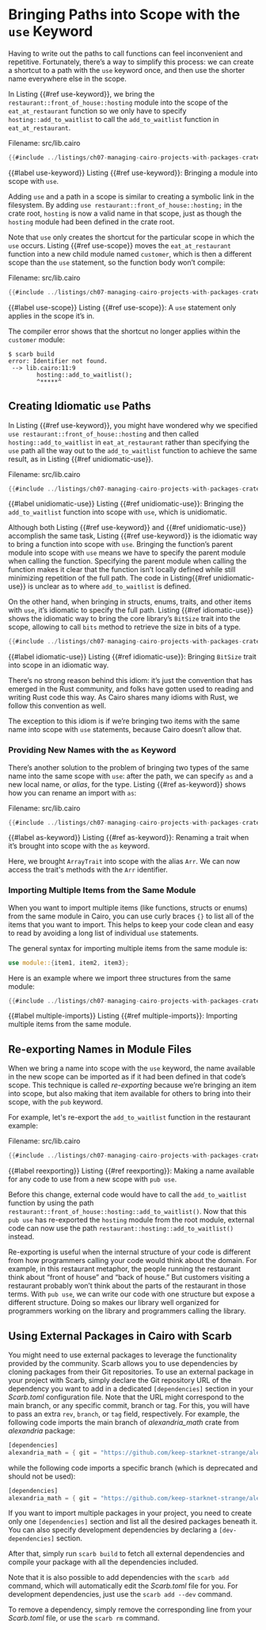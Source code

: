 # Bringing Paths into Scope with the `use` Keyword

Having to write out the paths to call functions can feel inconvenient and repetitive. Fortunately, there’s a way to simplify this process: we can create a shortcut to a path with the `use` keyword once, and then use the shorter name everywhere else in the scope.

In Listing {{#ref use-keyword}}, we bring the `restaurant::front_of_house::hosting` module into the
scope of the `eat_at_restaurant` function so we only have to specify
`hosting::add_to_waitlist` to call the `add_to_waitlist` function in
`eat_at_restaurant`.

<span class="filename">Filename: src/lib.cairo</span>

```rust
{{#include ../listings/ch07-managing-cairo-projects-with-packages-crates-and-modules/listing_06_use/src/lib.cairo:use}}
```

{{#label use-keyword}}
<span class="caption">Listing {{#ref use-keyword}}: Bringing a module into scope with `use`.</span>

Adding `use` and a path in a scope is similar to creating a symbolic link in the filesystem. By adding `use restaurant::front_of_house::hosting;` in the crate root, `hosting` is now a valid name in that scope, just as though the `hosting` module had been defined in the crate root.

Note that `use` only creates the shortcut for the particular scope in which the `use` occurs. Listing {{#ref  use-scope}} moves the `eat_at_restaurant` function into a new child module named `customer`, which is then a different scope than the `use`
statement, so the function body won’t compile:

<span class="filename">Filename: src/lib.cairo</span>

```rust
{{#include ../listings/ch07-managing-cairo-projects-with-packages-crates-and-modules/listing_07_use_and_scope/src/lib.cairo:wrong-path}}
```

{{#label use-scope}}
<span class="caption">Listing {{#ref  use-scope}}: A `use` statement only applies in the scope it’s in.</span>

The compiler error shows that the shortcut no longer applies within the `customer` module:

```shell
$ scarb build
error: Identifier not found.
 --> lib.cairo:11:9
        hosting::add_to_waitlist();
        ^*****^
```

## Creating Idiomatic `use` Paths

In Listing {{#ref use-keyword}}, you might have wondered why we specified `use
restaurant::front_of_house::hosting` and then called `hosting::add_to_waitlist` in
`eat_at_restaurant` rather than specifying the `use` path all the way out to
the `add_to_waitlist` function to achieve the same result, as in Listing {{#ref unidiomatic-use}}.

<span class="filename">Filename: src/lib.cairo</span>

```rust
{{#include ../listings/ch07-managing-cairo-projects-with-packages-crates-and-modules/listing_08_unidiomatic_use/src/lib.cairo:unidiomatic-path}}
```

{{#label unidiomatic-use}}
<span class="caption">Listing {{#ref unidiomatic-use}}: Bringing the `add_to_waitlist` function into scope with `use`, which is unidiomatic.</span>

Although both Listing {{#ref use-keyword}} and {{#ref unidiomatic-use}} accomplish the same task, Listing {{#ref use-keyword}} is
the idiomatic way to bring a function into scope with `use`. Bringing the
function’s parent module into scope with `use` means we have to specify the
parent module when calling the function. Specifying the parent module when
calling the function makes it clear that the function isn’t locally defined
while still minimizing repetition of the full path. The code in Listing{{#ref unidiomatic-use}} is
unclear as to where `add_to_waitlist` is defined.

On the other hand, when bringing in structs, enums, traits, and other items with `use`, it’s idiomatic to specify the full path. Listing {{#ref idiomatic-use}} shows the idiomatic way to bring the core library’s `BitSize` trait into the scope, allowing to call `bits` method to retrieve the size in bits of a type.

```rust
{{#include ../listings/ch07-managing-cairo-projects-with-packages-crates-and-modules/listing_09_idiomatic_import/src/lib.cairo}}
```

{{#label idiomatic-use}}
<span class="caption">Listing {{#ref idiomatic-use}}: Bringing `BitSize` trait into scope in an idiomatic way.</span>

There’s no strong reason behind this idiom: it’s just the convention that has
emerged in the Rust community, and folks have gotten used to reading and writing Rust code this way.
As Cairo shares many idioms with Rust, we follow this convention as well.

The exception to this idiom is if we’re bringing two items with the same name
into scope with `use` statements, because Cairo doesn’t allow that.

### Providing New Names with the `as` Keyword

There’s another solution to the problem of bringing two types of the same name
into the same scope with `use`: after the path, we can specify `as` and a new
local name, or _alias_, for the type. Listing {{#ref as-keyword}} shows how you can rename an import with `as`:

<span class="filename">Filename: src/lib.cairo</span>

```rust
{{#include ../listings/ch07-managing-cairo-projects-with-packages-crates-and-modules/listing_10_as_keyword/src/lib.cairo}}
```

{{#label as-keyword}}
<span class="caption">Listing {{#ref as-keyword}}: Renaming a trait when it’s brought into scope with the `as` keyword.</span>

Here, we brought `ArrayTrait` into scope with the alias `Arr`. We can now access the trait's methods with the `Arr` identifier.

### Importing Multiple Items from the Same Module

When you want to import multiple items (like functions, structs or enums)
from the same module in Cairo, you can use curly braces `{}` to list all of
the items that you want to import. This helps to keep your code clean and easy
to read by avoiding a long list of individual `use` statements.

The general syntax for importing multiple items from the same module is:

```rust
use module::{item1, item2, item3};
```

Here is an example where we import three structures from the same module:

```rust
{{#include ../listings/ch07-managing-cairo-projects-with-packages-crates-and-modules/listing_11_multiple_items/src/lib.cairo}}
```

{{#label multiple-imports}}
<span class="caption">Listing {{#ref multiple-imports}}: Importing multiple items from the same module.</span>

## Re-exporting Names in Module Files

When we bring a name into scope with the `use` keyword, the name available in
the new scope can be imported as if it had been defined in that code’s scope.
This technique is called _re-exporting_ because we’re bringing an item into scope,
but also making that item available for others to bring into their scope, with the `pub` keyword.

For example, let's re-export the `add_to_waitlist` function in the restaurant example:

<span class="filename">Filename: src/lib.cairo</span>

```rust
{{#include ../listings/ch07-managing-cairo-projects-with-packages-crates-and-modules/listing_12_pub_use/src/lib.cairo:reexporting}}
```

{{#label reexporting}}
<span class="caption">Listing {{#ref reexporting}}: Making a name available for any code to use from a new scope with `pub use`.</span>

Before this change, external code would have to call the `add_to_waitlist`
function by using the path `restaurant::front_of_house::hosting::add_to_waitlist()`.
Now that this `pub use` has re-exported the `hosting` module from the root module, external code
can now use the path `restaurant::hosting::add_to_waitlist()` instead.

Re-exporting is useful when the internal structure of your code is different
from how programmers calling your code would think about the domain. For
example, in this restaurant metaphor, the people running the restaurant think
about “front of house” and “back of house.” But customers visiting a restaurant
probably won’t think about the parts of the restaurant in those terms. With
`pub use`, we can write our code with one structure but expose a different
structure. Doing so makes our library well organized for programmers working on
the library and programmers calling the library.

## Using External Packages in Cairo with Scarb

You might need to use external packages to leverage the functionality provided by the community. Scarb allows you to use dependencies by cloning packages from their Git repositories. To use an external package in your project with Scarb, simply declare the Git repository URL of the dependency you want to add in a dedicated `[dependencies]` section in your _Scarb.toml_ configuration file. Note that the URL might correspond to the main branch, or any specific commit, branch or tag. For this, you will have to pass an extra `rev`, `branch`, or `tag` field, respectively. For example, the following code imports the main branch of _alexandria_math_ crate from _alexandria_ package:

```rust
[dependencies]
alexandria_math = { git = "https://github.com/keep-starknet-strange/alexandria.git" }
```

while the following code imports a specific branch (which is deprecated and should not be used):

```rust
[dependencies]
alexandria_math = { git = "https://github.com/keep-starknet-strange/alexandria.git", branch = "cairo-v2.3.0-rc0" }
```

If you want to import multiple packages in your project, you need to create only one `[dependencies]` section and list all the desired packages beneath it. You can also specify development dependencies by declaring a `[dev-dependencies]` section.

After that, simply run `scarb build` to fetch all external dependencies and compile your package with all the dependencies included.

Note that it is also possible to add dependencies with the `scarb add` command, which will automatically edit the _Scarb.toml_ file for you. For development dependencies, just use the `scarb add --dev` command.

To remove a dependency, simply remove the corresponding line from your _Scarb.toml_ file, or use the `scarb rm` command.
